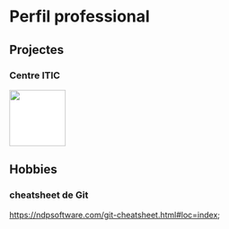 # Perfil professional

## Projectes 


### Centre ITIC
<img src="https://github.com/user-attachments/assets/df91cbe6-9886-4e59-9ab4-e8855f7d4dec" width=100 style="background-color:white;">


## Hobbies



### cheatsheet de Git
https://ndpsoftware.com/git-cheatsheet.html#loc=index;

<!--
**davidfs-itic/davidfs-itic** is a ✨ _special_ ✨ repository because its `README.md` (this file) appears on your GitHub profile.

Here are some ideas to get you started:

- 🔭 I’m currently working on ...
- 🌱 I’m currently learning ...
- 👯 I’m looking to collaborate on ...
- 🤔 I’m looking for help with ...
- 💬 Ask me about ...
- 📫 How to reach me: ...
- 😄 Pronouns: ...
- ⚡ Fun fact: ...
-->
